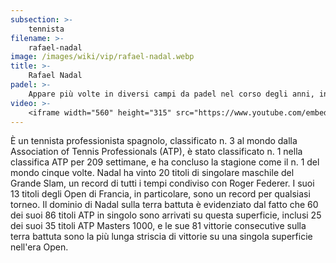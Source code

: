 ```yaml
---
subsection: >-
    tennista
filename: >-
    rafael-nadal
image: /images/wiki/vip/rafael-nadal.webp
title: >-
    Rafael Nadal
padel: >-
    Appare più volte in diversi campi da padel nel corso degli anni, inoltre ha installato tredici campi da padel nella sua Rafa Nadal Accademy nella sua Maiorca.
video: >-
    <iframe width="560" height="315" src="https://www.youtube.com/embed/kSFNNlI9gWo" title="YouTube video player" frameborder="0" allow="accelerometer; autoplay; clipboard-write; encrypted-media; gyroscope; picture-in-picture" allowfullscreen></iframe>
---
```

È un tennista professionista spagnolo, classificato n. 3 al mondo dalla Association of Tennis Professionals (ATP), è stato classificato n. 1 nella classifica ATP per 209 settimane, e ha concluso la stagione come il n. 1 del mondo cinque volte. Nadal ha vinto 20 titoli di singolare maschile del Grande Slam, un record di tutti i tempi condiviso con Roger Federer. I suoi 13 titoli degli Open di Francia, in particolare, sono un record per qualsiasi torneo. Il dominio di Nadal sulla terra battuta è evidenziato dal fatto che 60 dei suoi 86 titoli ATP in singolo sono arrivati su questa superficie, inclusi 25 dei suoi 35 titoli ATP Masters 1000, e le sue 81 vittorie consecutive sulla terra battuta sono la più lunga striscia di vittorie su una singola superficie nell'era Open.
